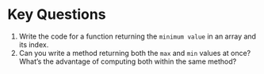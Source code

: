 # Key Questions

1. Write the code for a function returning the `minimum value` in an array and its index.
2. Can you write a method returning both the `max` and `min` values at once? What’s the advantage of computing both within the same method?
